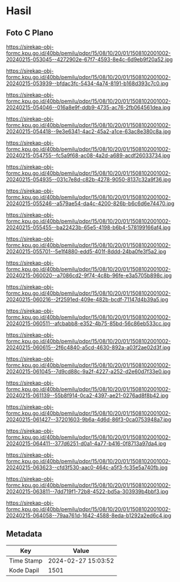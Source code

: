 # Hasil

## Foto C Plano

https://sirekap-obj-formc.kpu.go.id/40bb/pemilu/pdpr/15/08/10/20/01/1508102001002-20240215-053045--4272902e-67f7-4593-8e4c-6d9eb9f20a52.jpg

https://sirekap-obj-formc.kpu.go.id/40bb/pemilu/pdpr/15/08/10/20/01/1508102001002-20240215-053939--bfdac3fc-5434-4a74-8191-b168d393c7c0.jpg

https://sirekap-obj-formc.kpu.go.id/40bb/pemilu/pdpr/15/08/10/20/01/1508102001002-20240215-054046--016a8e9f-ddb9-4735-ac76-2fb064561dea.jpg

https://sirekap-obj-formc.kpu.go.id/40bb/pemilu/pdpr/15/08/10/20/01/1508102001002-20240215-054418--9e3e6341-4ac2-45a2-a1ce-63ac8e380c8a.jpg

https://sirekap-obj-formc.kpu.go.id/40bb/pemilu/pdpr/15/08/10/20/01/1508102001002-20240215-054755--fc5a9f68-ac08-4a2d-a689-acdf26033734.jpg

https://sirekap-obj-formc.kpu.go.id/40bb/pemilu/pdpr/15/08/10/20/01/1508102001002-20240215-054935--031c7e8d-c82b-4278-9050-8137c32a9f36.jpg

https://sirekap-obj-formc.kpu.go.id/40bb/pemilu/pdpr/15/08/10/20/01/1508102001002-20240215-055246--a579ae54-da4c-4200-826b-b6c6d6e74470.jpg

https://sirekap-obj-formc.kpu.go.id/40bb/pemilu/pdpr/15/08/10/20/01/1508102001002-20240215-055455--ba22423b-65e5-4198-b6b4-578199166af4.jpg

https://sirekap-obj-formc.kpu.go.id/40bb/pemilu/pdpr/15/08/10/20/01/1508102001002-20240215-055701--5e1f4880-edd5-401f-8ddd-24ba0fe3f5a2.jpg

https://sirekap-obj-formc.kpu.go.id/40bb/pemilu/pdpr/15/08/10/20/01/1508102001002-20240215-060020--a7086cd2-9f74-4c8b-96fe-e3a5705b898c.jpg

https://sirekap-obj-formc.kpu.go.id/40bb/pemilu/pdpr/15/08/10/20/01/1508102001002-20240215-060216--2f2591ed-409e-482b-bcdf-71147d4b39a5.jpg

https://sirekap-obj-formc.kpu.go.id/40bb/pemilu/pdpr/15/08/10/20/01/1508102001002-20240215-060511--afcbabb8-e352-4b75-85bd-56c86eb533cc.jpg

https://sirekap-obj-formc.kpu.go.id/40bb/pemilu/pdpr/15/08/10/20/01/1508102001002-20240215-060615--2f6c4840-a5cd-4630-892a-a03f2ae02d3f.jpg

https://sirekap-obj-formc.kpu.go.id/40bb/pemilu/pdpr/15/08/10/20/01/1508102001002-20240215-061045--7d9cd88c-9a2f-4227-a252-d2e60d7f33e0.jpg

https://sirekap-obj-formc.kpu.go.id/40bb/pemilu/pdpr/15/08/10/20/01/1508102001002-20240215-061139--55b8f914-0ca2-4397-ae21-0276ad8f8b42.jpg

https://sirekap-obj-formc.kpu.go.id/40bb/pemilu/pdpr/15/08/10/20/01/1508102001002-20240215-061427--37201603-9b6a-4d6d-86f3-0ca0753948a7.jpg

https://sirekap-obj-formc.kpu.go.id/40bb/pemilu/pdpr/15/08/10/20/01/1508102001002-20240215-064411--377d6251-d0a1-4a77-b416-0f8713a97da4.jpg

https://sirekap-obj-formc.kpu.go.id/40bb/pemilu/pdpr/15/08/10/20/01/1508102001002-20240215-063623--cfd3f530-aac0-464c-a5f3-fc35e5a740fb.jpg

https://sirekap-obj-formc.kpu.go.id/40bb/pemilu/pdpr/15/08/10/20/01/1508102001002-20240215-063811--7dd719f1-72b8-4522-bd5a-303939b4bbf3.jpg

https://sirekap-obj-formc.kpu.go.id/40bb/pemilu/pdpr/15/08/10/20/01/1508102001002-20240215-064058--79aa761d-1642-4588-8eda-b1292a2ed6c4.jpg


## Metadata

| Key        | Value               |
| ---------- | ------------------- |
| Time Stamp | 2024-02-27 15:03:52 |
| Kode Dapil | 1501                |



